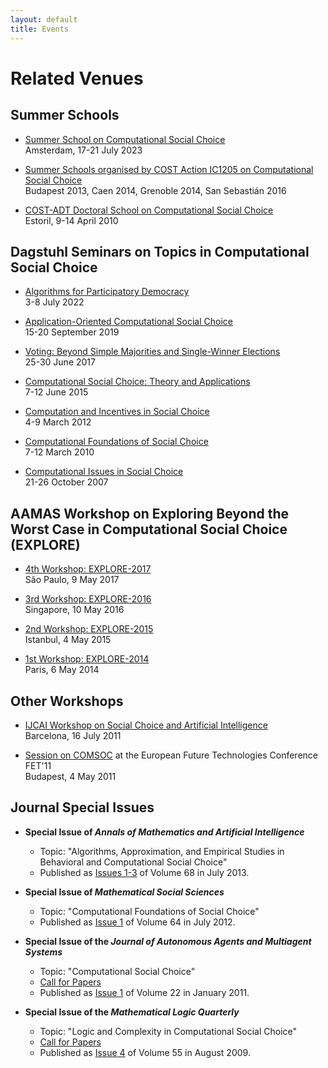 ```yaml
---
layout: default
title: Events
---
```


# Related Venues

## Summer Schools
  - [Summer School on Computational Social Choice](https://events.illc.uva.nl/comsoc-school-2023/)  
    Amsterdam, 17-21 July 2023

  - [Summer Schools organised by COST Action IC1205 on Computational Social Choice](https://archive.illc.uva.nl/COST-IC1205/Events/Action-Summer-Schools/)  
    Budapest 2013, Caen 2014, Grenoble 2014, San Sebasti&aacute;n 2016

  - [COST-ADT Doctoral School on Computational Social Choice](archive/estoril-2010/)  
    Estoril, 9-14 April 2010
    
## Dagstuhl Seminars on Topics in Computational Social Choice
  - [Algorithms for Participatory Democracy](http://www.dagstuhl.de/22271/)  
    3-8 July 2022

  - [Application-Oriented Computational Social Choice](http://www.dagstuhl.de/19381/)  
    15-20 September 2019

  - [Voting: Beyond Simple Majorities and Single-Winner Elections](http://www.dagstuhl.de/17261/)  
    25-30 June 2017

  - [Computational Social Choice: Theory and Applications](http://www.dagstuhl.de/15241/)  
    7-12 June 2015

  - [Computation and Incentives in Social Choice](http://www.dagstuhl.de/12101/)  
    4-9 March 2012

  - [Computational Foundations of Social Choice](http://www.dagstuhl.de/10101/)  
    7-12 March 2010

  - [Computational Issues in Social Choice](http://www.dagstuhl.de/07431/)  
    21-26 October 2007

    
## AAMAS Workshop on Exploring Beyond the Worst Case in Computational Social Choice (EXPLORE)
 - [4th Workshop: EXPLORE-2017](http://www.explore-2017.preflib.org/)  
    S&atilde;o Paulo, 9 May 2017

  - [3rd Workshop: EXPLORE-2016](http://www.explore-2016.preflib.org/)  
    Singapore, 10 May 2016

  - [2nd Workshop: EXPLORE-2015](http://www.explore-2015.preflib.org/)  
    Istanbul, 4 May 2015

  - [1st Workshop: EXPLORE-2014](http://www.explore14.preflib.org/)  
    Paris, 6 May 2014

## Other Workshops
  - [IJCAI Workshop on Social Choice and Artificial Intelligence](archive/ijcai-2011/)  
    Barcelona, 16 July 2011

  - [Session on COMSOC](http://research.illc.uva.nl/COMSOC/FET11/) at the European Future Technologies Conference FET'11  
    Budapest, 4 May 2011

## Journal Special Issues

- **Special Issue of *Annals of Mathematics and Artificial Intelligence***
  - Topic: "Algorithms, Approximation, and Empirical Studies in Behavioral and Computational Social Choice"
  - Published as [Issues 1-3](http://link.springer.com/journal/10472/68/1/page/1) of Volume 68 in July 2013.

- **Special Issue of *Mathematical Social Sciences***
  - Topic: "Computational Foundations of Social Choice"
  - Published as [Issue 1](https://www.sciencedirect.com/journal/mathematical-social-sciences/vol/64/issue/1) of Volume 64 in July 2012.

- **Special Issue of the *Journal of Autonomous Agents and Multiagent Systems***
  - Topic: "Computational Social Choice"
  - [Call for Papers](assets/docs/jaamas-flyer.pdf)
  - Published as [Issue 1](https://link.springer.com/journal/10458/volumes-and-issues/22-1) of Volume 22 in January 2011.

- **Special Issue of the *Mathematical Logic Quarterly***
  - Topic: "Logic and Complexity in Computational Social Choice"
  - [Call for Papers](http://ccc.cs.uni-duesseldorf.de/~rothe/MLQ-special-issue-CFP)
  - Published as [Issue 4](https://onlinelibrary.wiley.com/toc/15213870/2009/55/4) of Volume 55 in August 2009.
